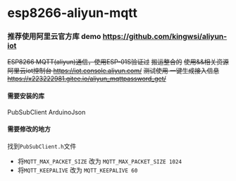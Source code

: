 # esp8266-aliyun-mqtt
### 推荐使用阿里云官方库 demo https://github.com/kingwsi/aliyun-iot

~~ESP8266 MQTT(aliyun)通信，使用ESP-01S验证过~~
~~搬运整合的~~
~~使用&&相关资源~~
~~阿里云iot控制台 https://iot.console.aliyun.com/~~
~~测试使用 一键生成接入信息 https://x223222981.gitee.io/aliyun_mqttpassword_get/~~

#### 需要安装的库
PubSubClient
ArduinoJson
#### 需要修改的地方
找到`PubSubClient.h`文件
- 将`MQTT_MAX_PACKET_SIZE` 改为 `MQTT_MAX_PACKET_SIZE 1024`
- 将`MQTT_KEEPALIVE` 改为 `MQTT_KEEPALIVE 60`

